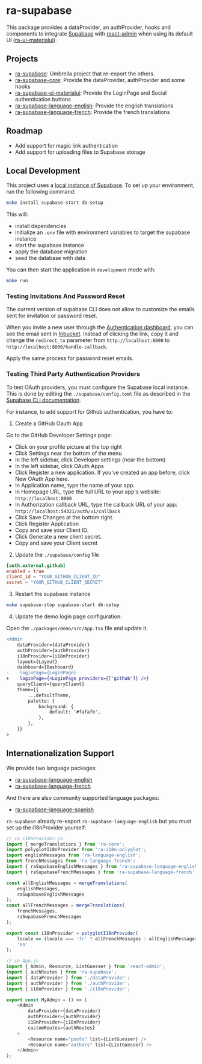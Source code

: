 # ra-supabase

This package provides a dataProvider, an authProvider, hooks and components to integrate [Supabase](https://supabase.io/) with [react-admin](https://marmelab.com/react-admin) when using its default UI ([ra-ui-materialui](https://github.com/marmelab/react-admin/tree/master/packages/ra-ui-materialui)).

## Projects

- [ra-supabase](https://github.com/marmelab/ra-supabase/tree/main/packages/ra-supabase): Umbrella project that re-export the others.
- [ra-supabase-core](https://github.com/marmelab/ra-supabase/tree/main/packages/ra-supabase-core): Provide the dataProvider, authProvider and some hooks
- [ra-supabase-ui-materialui](https://github.com/marmelab/ra-supabase/tree/main/packages/ra-supabase-ui-materialui): Provide the LoginPage and Social authentication buttons
- [ra-supabase-language-english](https://github.com/marmelab/ra-supabase/tree/main/packages/ra-supabase-language-english): Provide the english translations
- [ra-supabase-language-french](https://github.com/marmelab/ra-supabase/tree/main/packages/ra-supabase-language-french): Provide the french translations

## Roadmap

-   Add support for magic link authentication
-   Add support for uploading files to Supabase storage

## Local Development

This project uses a [local instance of Supabase](https://supabase.com/docs/guides/cli/local-development). To set up your environment, run the following command:

```sh
make install supabase-start db-setup
```

This will:
- install dependencies
- initialize an `.env` file with environment variables to target the supabase instance
- start the supabase instance
- apply the database migration
- seed the database with data

You can then start the application in `development` mode with:

```sh
make run
```

### Testing Invitations And Password Reset


The current version of supabase CLI does not allow to customize the emails sent for invitation or password reset.

When you invite a new user through the [Authentication dashboard](http://localhost:54323/project/default/auth/users), you can see the email sent in [Inbucket](http://localhost:54324/monitor). Instead of clicking the link, copy it and change the `redirect_to` parameter from `http://localhost:8000` to `http://localhost:8000/handle-callback`.

Apply the same process for password reset emails.

### Testing Third Party Authentication Providers

To test OAuth providers, you must configure the Supabase local instance. This is done by editing the `./supabase/config.toml` file as described in the [Supabase CLi documentation](https://supabase.com/docs/reference/cli/config#auth.external.provider.enabled).

For instance, to add support for Github authentication, you have to:

1. Create a GitHub Oauth App

Go to the GitHub Developer Settings page:
- Click on your profile picture at the top right
- Click Settings near the bottom of the menu
- In the left sidebar, click Developer settings (near the bottom)
- In the left sidebar, click OAuth Apps
- Click Register a new application. If you've created an app before, click New OAuth App here.
- In Application name, type the name of your app.
- In Homepage URL, type the full URL to your app's website: `http://localhost:8000`
- In Authorization callback URL, type the callback URL of your app: `http://localhost:54321/auth/v1/callback`
- Click Save Changes at the bottom right.
- Click Register Application
- Copy and save your Client ID.
- Click Generate a new client secret.
- Copy and save your Client secret

2. Update the `./supabase/config` file

```toml
[auth.external.github]
enabled = true
client_id = "YOUR_GITHUB_CLIENT_ID"
secret = "YOUR_GITHUB_CLIENT_SECRET"
```

3. Restart the supabase instance

```sh
make supabase-stop supabase-start db-setup
```

4. Update the demo login page configuration:

Open the `./packages/demo/src/App.tsx` file and update it.

```diff
<Admin
    dataProvider={dataProvider}
    authProvider={authProvider}
    i18nProvider={i18nProvider}
    layout={Layout}
    dashboard={Dashboard}
-    loginPage={LoginPage}
+    loginPage={<LoginPage providers={['github']} />}
    queryClient={queryClient}
    theme={{
        ...defaultTheme,
        palette: {
            background: {
                default: '#fafafb',
            },
        },
    }}
>
```

## Internationalization Support

We provide two language packages:

-   [ra-supabase-language-english](https://github.com/marmelab/ra-supabase/tree/main/packages/ra-supabase-language-english)
-   [ra-supabase-language-french](https://github.com/marmelab/ra-supabase/tree/main/packages/ra-supabase-language-french)

And there are also community supported language packages:
-   [ra-supabase-language-spanish](https://github.com/dreinon/ra-supabase-language-spanish)

`ra-supabase` already re-export `ra-supabase-language-english` but you must set up the i18nProvider yourself:

```js
// in i18nProvider.js
import { mergeTranslations } from 'ra-core';
import polyglotI18nProvider from 'ra-i18n-polyglot';
import englishMessages from 'ra-language-english';
import frenchMessages from 'ra-language-french';
import { raSupabaseEnglishMessages } from 'ra-supabase-language-english';
import { raSupabaseFrenchMessages } from 'ra-supabase-language-french';

const allEnglishMessages = mergeTranslations(
    englishMessages,
    raSupabaseEnglishMessages
);
const allFrenchMessages = mergeTranslations(
    frenchMessages,
    raSupabaseFrenchMessages
);

export const i18nProvider = polyglotI18nProvider(
    locale => (locale === 'fr' ? allFrenchMessages : allEnglishMessages),
    'en'
);

// in App.js
import { Admin, Resource, ListGuesser } from 'react-admin';
import { authRoutes } from 'ra-supabase';
import { dataProvider } from './dataProvider';
import { authProvider } from './authProvider';
import { i18nProvider } from './i18nProvider';

export const MyAdmin = () => (
    <Admin
        dataProvider={dataProvider}
        authProvider={authProvider}
        i18nProvider={i18nProvider}
        customRoutes={authRoutes}
    >
        <Resource name="posts" list={ListGuesser} />
        <Resource name="authors" list={ListGuesser} />
    </Admin>
);
```